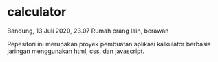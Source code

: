 # calculator
Bandung, 13 Juli 2020, 23.07
Rumah orang lain, berawan

Repesitori ini merupakan proyek pembuatan aplikasi kalkulator berbasis jaringan menggunakan html, css, dan javascript.
